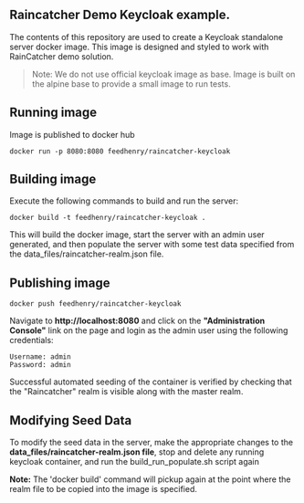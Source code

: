 Raincatcher Demo Keycloak example. 
----------------------

The contents of this repository are used to create a Keycloak standalone server
docker image. This image is designed and styled to work with RainCatcher demo solution.


> Note: We do not use official keycloak image as base. Image is built on the alpine base to provide a small image to run tests. 

## Running image 

Image is published to docker hub 

    docker run -p 8080:8080 feedhenry/raincatcher-keycloak

## Building image

Execute the following commands to build and run the server:

    docker build -t feedhenry/raincatcher-keycloak .

This will build the docker image, start the server with an admin user generated, and then populate the server
with some test data specified from the data_files/raincatcher-realm.json file.

## Publishing image

    docker push feedhenry/raincatcher-keycloak 

Navigate to **http://localhost:8080** and click on the **"Administration Console"** link
on the page and login as the admin user using the following credentials:

    Username: admin
    Password: admin

Successful automated seeding of the container is verified by checking that the
"Raincatcher" realm is visible along with the master realm.

## Modifying Seed Data

To modify the seed data in the server, make the appropriate changes to the
**data_files/raincatcher-realm.json file**, stop and delete any running keycloak
container, and run the build_run_populate.sh script again

**Note:** The 'docker build' command will pickup again at the point where the realm
file to be copied into the image is specified.